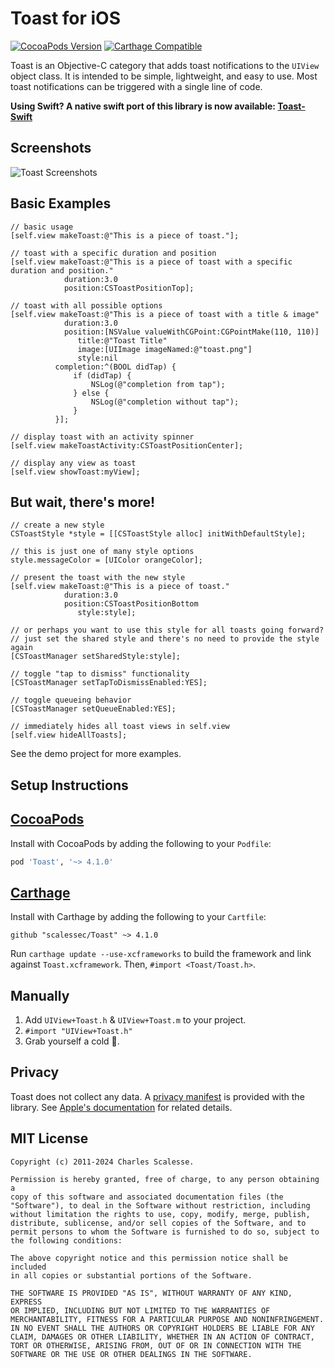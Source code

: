 Toast for iOS
=============

[![CocoaPods Version](https://img.shields.io/cocoapods/v/Toast.svg)](http://cocoadocs.org/docsets/Toast)
[![Carthage Compatible](https://img.shields.io/badge/Carthage-compatible-4BC51D.svg?style=flat)](https://github.com/Carthage/Carthage)

Toast is an Objective-C category that adds toast notifications to the `UIView` object class. It is intended to be simple, lightweight, and easy to use. Most
 toast notifications can be triggered with a single line of code.

**Using Swift? A native swift port of this library is now available: [Toast-Swift](https://github.com/scalessec/Toast-Swift "Toast-Swift")**

Screenshots
---------
![Toast Screenshots](toast_screenshots.jpg)


Basic Examples
---------
```objc
// basic usage
[self.view makeToast:@"This is a piece of toast."];

// toast with a specific duration and position
[self.view makeToast:@"This is a piece of toast with a specific duration and position." 
            duration:3.0
            position:CSToastPositionTop];

// toast with all possible options
[self.view makeToast:@"This is a piece of toast with a title & image"
            duration:3.0
            position:[NSValue valueWithCGPoint:CGPointMake(110, 110)]
               title:@"Toast Title"
               image:[UIImage imageNamed:@"toast.png"]
               style:nil
          completion:^(BOOL didTap) {
              if (didTap) {
                  NSLog(@"completion from tap");
              } else {
                  NSLog(@"completion without tap");
              }
          }];
                
// display toast with an activity spinner
[self.view makeToastActivity:CSToastPositionCenter];

// display any view as toast
[self.view showToast:myView];
```

But wait, there's more!
---------
```objc
// create a new style
CSToastStyle *style = [[CSToastStyle alloc] initWithDefaultStyle];

// this is just one of many style options
style.messageColor = [UIColor orangeColor];

// present the toast with the new style
[self.view makeToast:@"This is a piece of toast."
            duration:3.0
            position:CSToastPositionBottom
               style:style];

// or perhaps you want to use this style for all toasts going forward?
// just set the shared style and there's no need to provide the style again
[CSToastManager setSharedStyle:style];

// toggle "tap to dismiss" functionality
[CSToastManager setTapToDismissEnabled:YES];

// toggle queueing behavior
[CSToastManager setQueueEnabled:YES];

// immediately hides all toast views in self.view
[self.view hideAllToasts];
```
    
See the demo project for more examples.

Setup Instructions
------------------

[CocoaPods](http://cocoapods.org)
------------------

Install with CocoaPods by adding the following to your `Podfile`:
```ruby
pod 'Toast', '~> 4.1.0'
```

[Carthage](https://github.com/Carthage/Carthage)
------------------

Install with Carthage by adding the following to your `Cartfile`:
```ogdl
github "scalessec/Toast" ~> 4.1.0
```
Run `carthage update --use-xcframeworks` to build the framework and link against `Toast.xcframework`. Then, `#import <Toast/Toast.h>`.

Manually
--------

1. Add `UIView+Toast.h` & `UIView+Toast.m` to your project.
2. `#import "UIView+Toast.h"`
3. Grab yourself a cold 🍺.

Privacy
-----------
Toast does not collect any data. A [privacy manifest](Toast/Resources/PrivacyInfo.xcprivacy) is provided with the library. See [Apple's documentation](https://developer.apple.com/documentation/bundleresources/privacy_manifest_files) for related details.
 
MIT License
-----------
    Copyright (c) 2011-2024 Charles Scalesse.

    Permission is hereby granted, free of charge, to any person obtaining a
    copy of this software and associated documentation files (the
    "Software"), to deal in the Software without restriction, including
    without limitation the rights to use, copy, modify, merge, publish,
    distribute, sublicense, and/or sell copies of the Software, and to
    permit persons to whom the Software is furnished to do so, subject to
    the following conditions:

    The above copyright notice and this permission notice shall be included
    in all copies or substantial portions of the Software.

    THE SOFTWARE IS PROVIDED "AS IS", WITHOUT WARRANTY OF ANY KIND, EXPRESS
    OR IMPLIED, INCLUDING BUT NOT LIMITED TO THE WARRANTIES OF
    MERCHANTABILITY, FITNESS FOR A PARTICULAR PURPOSE AND NONINFRINGEMENT.
    IN NO EVENT SHALL THE AUTHORS OR COPYRIGHT HOLDERS BE LIABLE FOR ANY
    CLAIM, DAMAGES OR OTHER LIABILITY, WHETHER IN AN ACTION OF CONTRACT,
    TORT OR OTHERWISE, ARISING FROM, OUT OF OR IN CONNECTION WITH THE
    SOFTWARE OR THE USE OR OTHER DEALINGS IN THE SOFTWARE.
